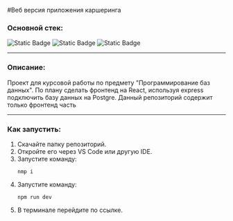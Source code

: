 #Веб версия приложения каршеринга

### Основной стек:
![Static Badge](https://img.shields.io/badge/React-blue?style=for-the-badge)
![Static Badge](https://img.shields.io/badge/Node.js-green?style=for-the-badge)
![Static Badge](https://img.shields.io/badge/Postgre-blue?style=for-the-badge)

___
### Описание:
Проект для курсовой работы по предмету "Программирование баз данных".
По плану сделать фронтенд на React, используя express подключить базу данных на Postgre.
Данный репозиторий содержит только фронтенд часть
___

### Как запустить:

1. Скачайте папку репозиторий.
2. Откройте его через VS Code или другую IDE.
3. Запустите команду: 
   ```
   nmp i
   ```
4. Запустите команду: 
   ```
   npm run dev
   ```   
5. В терминале перейдите по ссылке.
